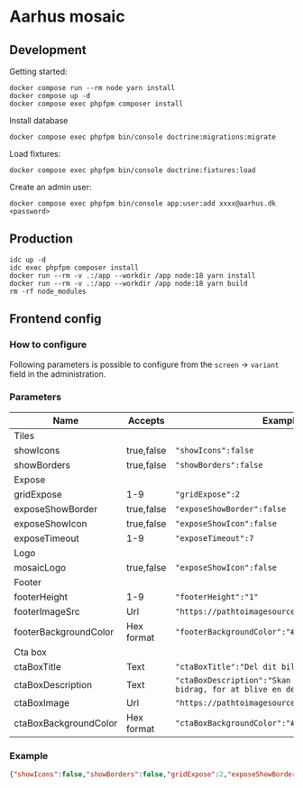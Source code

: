 # Aarhus mosaic

## Development

Getting started:

```shell
docker compose run --rm node yarn install
docker compose up -d
docker compose exec phpfpm composer install
```

Install database

```shell
docker compose exec phpfpm bin/console doctrine:migrations:migrate
```

Load fixtures:

```shell
docker compose exec phpfpm bin/console doctrine:fixtures:load
```

Create an admin user:

```shell
docker compose exec phpfpm bin/console app:user:add xxxx@aarhus.dk <password>
```

## Production

```shell
idc up -d
idc exec phpfpm composer install
docker run --rm -v .:/app --workdir /app node:18 yarn install
docker run --rm -v .:/app --workdir /app node:18 yarn build
rm -rf node_modules
```

## Frontend config

### How to configure

Following parameters is possible to configure from the `screen` -> `variant` field in the administration.

### Parameters

| Name                | Accepts       | Example |
|---------------------|-------------|---------|
| Tiles |
| showIcons             | true,false    | `"showIcons":false` |
| showBorders           | true,false    | `"showBorders":false` |
| Expose |
| gridExpose            | 1-9           | `"gridExpose":2` |
| exposeShowBorder      | true,false    | `"exposeShowBorder":false` |
| exposeShowIcon        | true,false    | `"exposeShowIcon":false` |
| exposeTimeout         | 1-9           | `"exposeTimeout":7` |
| Logo |
| mosaicLogo            | true,false    | `"exposeShowIcon":false` |
| Footer |
| footerHeight          | 1-9           | `"footerHeight":"1"` |
| footerImageSrc        | Url           | `"https://pathtoimagesource.io/footerimage.svg"` |
| footerBackgroundColor | Hex format    | `"footerBackgroundColor":"#F4DCEA"` |
| Cta box |
| ctaBoxTitle           | Text          | `"ctaBoxTitle":"Del dit billede"` |
| ctaBoxDescription     | Text          | `"ctaBoxDescription":"Skan koden og indsend dit bidrag, for at blive en del af denne mosaik."` |
| ctaBoxImage           | Url           | `"https://pathtoimagesource.io/ctaimage.svg"` |
| ctaBoxBackgroundColor | Hex format    | `"ctaBoxBackgroundColor":"#fff"` |

### Example

```json
{"showIcons":false,"showBorders":false,"gridExpose":2,"exposeShowBorder":true,"exposeShowIcon":true,"mosaicLogo":true,"exposeTimeout":14,"ctaBoxTitle":"Del dit billede","ctaBoxDescription":"Skan koden og indsend dit bidrag, for at blive en del af denne mosaik.","ctaBoxImage":"https:\/\/qr-codes-svg.s3.amazonaws.com\/jpTJHD.svg?1680006094578","ctaBoxBackgroundColor":"#fff","exposeFontSize":"xl","footerHeight":"1","footerImageSrc":"./footer.png","footerBackgroundColor":"#F4DCEA"}
```